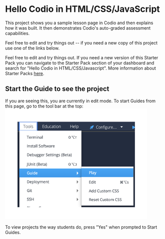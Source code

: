 # Hello Codio in HTML/CSS/JavaScript
This project shows you a sample lesson page in Codio and then explains how it was built. It then demonstrates Codio's auto-graded assessment capabilities.

Feel free to edit and try things out -- if you need a new copy of this project use one of the links below.

Feel free to edit and try things out. If you need a new version of this Starter Pack you can navigate to the Starter Pack section of your dashboard and search for "Hello Codio in HTML/CSS/Javascript". More information about Starter Packs [here](https://docs.codio.com/common/develop/packs/packs.html#).

## Start the Guide to see the project
If you are seeing this, you are currently in edit mode. To start Guides from this page, go to the tool bar at the top:
![The Tools menu is in the Codio Menu bar. Select Tools, then Guide and then Play](.guides/img/playGuide.png)

To view projects the way students do, press "Yes" when prompted to Start Guides.